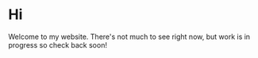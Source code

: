 # Hi

Welcome to my website. There's not much to see right now, but work is in progress so check back soon!
